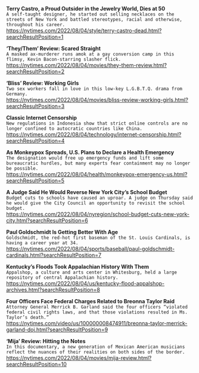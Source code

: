 **Terry Castro, a Proud Outsider in the Jewelry World, Dies at 50**\
`A self-taught designer, he started out selling necklaces on the streets of New York and battled stereotypes, racial and otherwise, throughout his career.`\
https://nytimes.com/2022/08/04/style/terry-castro-dead.html?searchResultPosition=1

**‘They/Them’ Review: Scared Straight**\
`A masked ax-murderer runs amok at a gay conversion camp in this flimsy, Kevin Bacon-starring slasher flick.`\
https://nytimes.com/2022/08/04/movies/they-them-review.html?searchResultPosition=2

**‘Bliss’ Review: Working Girls**\
`Two sex workers fall in love in this low-key L.G.B.T.Q. drama from Germany.`\
https://nytimes.com/2022/08/04/movies/bliss-review-working-girls.html?searchResultPosition=3

**Classic Internet Censorship**\
`New regulations in Indonesia show that strict online controls are no longer confined to autocratic countries like China.`\
https://nytimes.com/2022/08/04/technology/internet-censorship.html?searchResultPosition=4

**As Monkeypox Spreads, U.S. Plans to Declare a Health Emergency**\
`The designation would free up emergency funds and lift some bureaucratic hurdles, but many experts fear containment may no longer be possible.`\
https://nytimes.com/2022/08/04/health/monkeypox-emergency-us.html?searchResultPosition=5

**A Judge Said He Would Reverse New York City’s School Budget**\
`Budget cuts to schools have caused an uproar. A judge on Thursday said he would give the City Council an opportunity to revisit the school budget.`\
https://nytimes.com/2022/08/04/nyregion/school-budget-cuts-new-york-city.html?searchResultPosition=6

**Paul Goldschmidt Is Getting Better With Age**\
`Goldschmidt, the red-hot first baseman of the St. Louis Cardinals, is having a career year at 34.`\
https://nytimes.com/2022/08/04/sports/baseball/paul-goldschmidt-cardinals.html?searchResultPosition=7

**Kentucky’s Floods Took Appalachian History With Them**\
`Appalshop, a culture and arts center in Whitesburg, held a large repository of central Appalachian history.`\
https://nytimes.com/2022/08/04/us/kentucky-flood-appalshop-archives.html?searchResultPosition=8

**Four Officers Face Federal Charges Related to Breonna Taylor Raid**\
`Attorney General Merrick B. Garland said the four officers “violated federal civil rights laws, and that those violations resulted in Ms. Taylor’s death.”`\
https://nytimes.com/video/us/100000008474911/breonna-taylor-merrick-garland-doj.html?searchResultPosition=9

**‘Mija’ Review: Hitting the Notes**\
`In this documentary, a new generation of Mexican American musicians reflect the nuances of their realities on both sides of the border.`\
https://nytimes.com/2022/08/04/movies/mija-review.html?searchResultPosition=10

